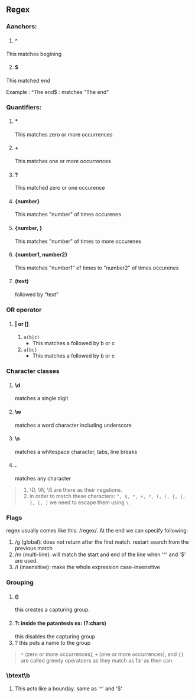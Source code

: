 ## Regex
### Aanchors:

1. #### ^ 
  This matches begining
  
2. #### $
  This matched end
 
 Example : ^The end$ : matches "The end"
 
### Quantifiers:
 
1. #### *
   This matches zero or more occurrences
2. #### +
   This matches one or more occurrences
3. #### ?
   This matched zero or one occurence
4. #### {number}
   This matches "number" of times occurenes
5. #### {number, }
   This matches "number" of times to more occurenes
6. #### {number1, number2}
   This matches "number1" of times to "number2" of times occurenes
7. #### (text)
   followed by "text"
   
### OR operator
1. #### | or []
    1. `a(b|c)`
       - This matches a followed by b or c
    2. `a[bc]`
       - This matches a followed by b or c

### Character classes
1. #### \d 
   matches a single digit
2. #### \w
   matches a word character including underscore
3. #### \s
   matches a whitespace character, tabs, line breaks
4. #### .
   matches any character
> 1. \D, \W, \S are there as their negations.
> 2. in order to match these characters: `^, $, *, +, ?, (, ), {, |, }, [, ]` we need to escape them using `\`.

### Flags
 regex usually comes like this: /regex/. At the end we can specify following:
 1. /g (global): does not return after the first match. restart search from the previous match
 2. /m (multi-line): will match the start and end of the line when '^' and '$' are used.
 3. /i (insensitive): make the whole expression case-insensitive
 
### Grouping
 1. #### ()
    this creates a capturing group.
 2. #### ?: inside the patantesis ex: (?:chars)
    this disables the capturing group
 3. ?<name>
    this puts a name to the group
 > `*` (zero or more occurrences), `+` (one or more occurrences), and `{}` are called greedy operatoers as they match as far as then can. 
 
 
### \btext\b 
 1. This acts like a bounday. same as '^' and '$'
